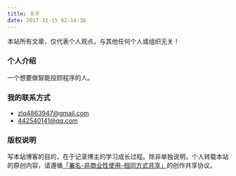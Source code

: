 ```yaml
---
title: 关于
date: 2017-11-15 02:14:36
---
```


本站所有文章，仅代表个人观点，与其他任何个人或组织无关！

### 个人介绍

一个想要做智能投顾程序的人。

### 我的联系方式

- zlq4863947@gmail.com
- 442540141@qq.com

### 版权说明

写本站博客的目的，在于记录博主的学习成长过程。除非单独说明，个人转载本站的原创内容，请遵循[「署名-非商业性使用-相同方式共享」](https://creativecommons.org/licenses/by-nc-sa/3.0/deed.zh)的创作共享协议。